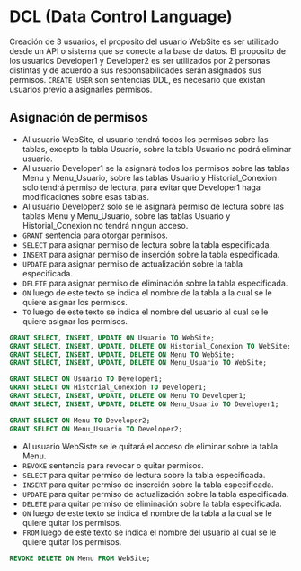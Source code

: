 # DCL (Data Control Language)

Creación de 3 usuarios, el proposito del usuario WebSite es ser utilizado desde un API o sistema que se conecte a la base de datos. El proposito de los usuarios Developer1 y Developer2 es ser utilizados por 2 personas distintas y de acuerdo a sus responsabilidades serán asignados sus permisos. `CREATE USER` son sentencias DDL, es necesario que existan usuarios previo a asignarles permisos.

## Asignación de permisos

- Al usuario WebSite, el usuario tendrá todos los permisos sobre las tablas, excepto la tabla Usuario, sobre la tabla Usuario no podrá eliminar usuario.
- Al usuario Developer1 se la asignará todos los permisos sobre las tablas Menu y Menu_Usuario, sobre las tablas Usuario y Historial_Conexion solo tendrá permiso de lectura, para evitar que Developer1 haga modificaciones sobre esas tablas.
- Al usuario Developer2 solo se le asignará permiso de lectura sobre las tablas Menu y Menu_Usuario, sobre las tablas Usuario y Historial_Conexion no tendrá ningun acceso.
- `GRANT` sentencia para otorgar permisos.
- `SELECT` para asignar permiso de lectura sobre la tabla especificada.
- `INSERT` para asignar permiso de inserción sobre la tabla especificada.
- `UPDATE` para asignar permiso de actualización sobre la tabla especificada.
- `DELETE` para asignar permiso de eliminación sobre la tabla especificada.
- `ON` luego de este texto se indica el nombre de la tabla a la cual se le quiere asignar los permisos.
- `TO` luego de este texto se indica el nombre del usuario al cual se le quiere asignar los permisos.

```sql
GRANT SELECT, INSERT, UPDATE ON Usuario TO WebSite;
GRANT SELECT, INSERT, UPDATE, DELETE ON Historial_Conexion TO WebSite;
GRANT SELECT, INSERT, UPDATE, DELETE ON Menu TO WebSite;
GRANT SELECT, INSERT, UPDATE, DELETE ON Menu_Usuario TO WebSite;

GRANT SELECT ON Usuario TO Developer1;
GRANT SELECT ON Historial_Conexion TO Developer1;
GRANT SELECT, INSERT, UPDATE, DELETE ON Menu TO Developer1;
GRANT SELECT, INSERT, UPDATE, DELETE ON Menu_Usuario TO Developer1;

GRANT SELECT ON Menu TO Developer2;
GRANT SELECT ON Menu_Usuario TO Developer2;
```

- Al usuario WebSiste se le quitará el acceso de eliminar sobre la tabla Menu.
- `REVOKE` sentencia para revocar o quitar permisos.
- `SELECT` para quitar permiso de lectura sobre la tabla especificada.
- `INSERT` para quitar permiso de inserción sobre la tabla especificada.
- `UPDATE` para quitar permiso de actualización sobre la tabla especificada.
- `DELETE` para quitar permiso de eliminación sobre la tabla especificada.
- `ON` luego de este texto se indica el nombre de la tabla a la cual se le quiere quitar los permisos.
- `FROM` luego de este texto se indica el nombre del usuario al cual se le quiere quitar los permisos.

```sql
REVOKE DELETE ON Menu FROM WebSite;
```


